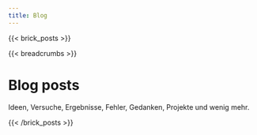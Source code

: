 ```yaml
---
title: Blog
---
```

{{< brick_posts >}}

{{< breadcrumbs >}}

# Blog posts

Ideen, Versuche, Ergebnisse, Fehler, Gedanken, Projekte und wenig mehr.

{{< /brick_posts >}}